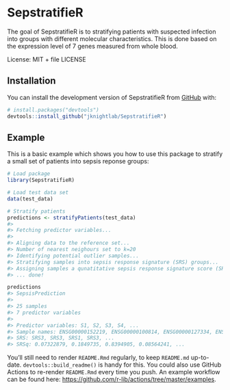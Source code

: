 
<!-- README.md is generated from README.Rmd. Please edit that file -->

# SepstratifieR

<!-- badges: start -->
<!-- badges: end -->

The goal of SepstratifieR is to stratifying patients with suspected
infection into groups with different molecular characteristics. This is
done based on the expression level of 7 genes measured from whole blood.

License: MIT + file LICENSE

## Installation

You can install the development version of SepstratifieR from
[GitHub](https://github.com/) with:

``` r
# install.packages("devtools")
devtools::install_github("jknightlab/SepstratifieR")
```

## Example

This is a basic example which shows you how to use this package to
stratify a small set of patients into sepsis reponse groups:

``` r
# Load package
library(SepstratifieR)

# Load test data set
data(test_data)

# Stratify patients
predictions <- stratifyPatients(test_data)
#> 
#> Fetching predictor variables...
#> 
#> Aligning data to the reference set...
#> Number of nearest neighours set to k=20
#> Identifying potential outlier samples...
#> Stratifying samples into sepsis response signature (SRS) groups...
#> Assigning samples a qunatitative sepsis response signature score (SRSq)...
#> ... done!
```

``` r
predictions
#> SepsisPrediction
#> 
#> 25 samples
#> 7 predictor variables
#> 
#> Predictor variables: S1, S2, S3, S4, ...
#> Sample names: ENSG00000152219, ENSG00000100814, ENSG00000127334, ENSG00000131355, ...
#> SRS: SRS3, SRS3, SRS1, SRS3, ...
#> SRSq: 0.07322879, 0.1849735, 0.8394905, 0.08564241, ...
```

You’ll still need to render `README.Rmd` regularly, to keep `README.md`
up-to-date. `devtools::build_readme()` is handy for this. You could also
use GitHub Actions to re-render `README.Rmd` every time you push. An
example workflow can be found here:
<https://github.com/r-lib/actions/tree/master/examples>.
